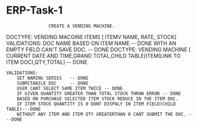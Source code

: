 # ERP-Task-1

					CREATE A VENDING MACHINE.
DOCTYPE: VENDING MACGINE ITEMS [ ITEMV NAME, RATE, STOCK]
	VALIDATIONS:
		DOC NAME BASED ON ITEM NAME		-- DONE
		WITH AN EMPTY FIELD CAN'T SAVE DOC. 	-- DONE
DOCTYPE: VENDING MACHINE [ CURRENT DATE AND TIME,GRAND TOTAL,CHILD TABLE[ITEM(LINK TO ITEM DOC),QTY,TOTAL] -- DONE

	VALIDATIONS:
		SET NAMING SERIES	-- DONE
		SUBMITABILE DOC		-- DONE
		USER CANT SELECT SAME ITEM TWICE -- DONE
		IF GIVEN QUANTITY GREATER THAN TOTAL STOCK THROW ERROR -- DONE
		BASED ON PURCHASE SELECTED ITEM STOCK REDUCE IN THE ITEM DOC.
		IF ITEM STOCK QUANTITY IS 0 DONT DISPALY IN ITEM FIELD(CHILD TABLE)---DONE
		WITHOUT ANY ITEM AND ITEM QTY GREATERTHAN 0 CANT SUBMIT THE DOC. ---DONE
		
